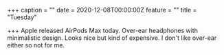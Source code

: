 +++
caption = ""
date = 2020-12-08T00:00:00Z
feature = ""
title = "Tuesday"

+++
Apple released AirPods Max today. Over-ear headphones with minimalistic design. Looks nice but kind of expensive. I don't like over-ear either so not for me.